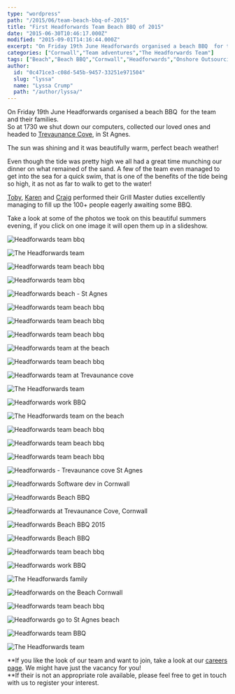 ```yaml
---
type: "wordpress"
path: "/2015/06/team-beach-bbq-of-2015"
title: "First Headforwards Team Beach BBQ of 2015"
date: "2015-06-30T10:46:17.000Z"
modified: "2015-09-01T14:16:44.000Z"
excerpt: "On Friday 19th June Headforwards organised a beach BBQ  for the team and their families. So at 1730 we shut down our computers, collected our loved ones and headed to Trevaunance Cove, in St Agnes.  The sun was shining and it was beautifully warm, perfect beach weather! Even though the tide was pretty high we all …"
categories: ["Cornwall","Team adventures","The Headforwards Team"]
tags: ["Beach","Beach BBQ","Cornwall","Headforwards","Onshore Outsourcing","onshore software development","software companies cornwall","software companies uk","software jobs cornwall","Team","Teambuilding"]
author:
  id: "0c471ce3-c08d-545b-9457-33251e971504"
  slug: "lyssa"
  name: "Lyssa Crump"
  path: "/author/lyssa/"
---
```

On Friday 19th June Headforwards organised a beach BBQ  for the team and their families.  
So at 1730 we shut down our computers, collected our loved ones and headed to [Trevaunance Cove](https://www.visitcornwall.com/beaches/north-cornwall/st-agnes/trevaunance-cove-beach#.VYfSlRNVhBc), in St Agnes. 

The sun was shining and it was beautifully warm, perfect beach weather!

Even though the tide was pretty high we all had a great time munching our dinner on what remained of the sand. A few of the team even managed to get into the sea for a quick swim, that is one of the benefits of the tide being so high, it as not as far to walk to get to the water!

[Toby](https://www.linkedin.com/in/tobyparkins), [Karen](https://www.linkedin.com/pub/karen-russell/67/42/158) and [Craig](https://www.linkedin.com/in/craiggirvan) performed their Grill Master duties excellently managing to fill up the 100+ people eagerly awaiting some BBQ. 

Take a look at some of the photos we took on this beautiful summers evening, if you click on one image it will open them up in a slideshow.

![Headforwards team bbq](http://www.headforwards.com/wp-content/uploads/2015/06/IMG_3086-300x200.jpg)

![The Headforwards team ](http://www.headforwards.com/wp-content/uploads/2015/06/IMG_3070-300x200.jpg)

![Headforwards team beach bbq](http://www.headforwards.com/wp-content/uploads/2015/06/2015-06-19-18.54.20-300x225.jpg)

![Headforwards team bbq](http://www.headforwards.com/wp-content/uploads/2015/06/2015-06-19-18.54.39-300x225.jpg)

![Headforwards beach - St Agnes](http://www.headforwards.com/wp-content/uploads/2015/06/2015-06-19-18.56.27-300x225.jpg)

![Headforwards team beach bbq](http://www.headforwards.com/wp-content/uploads/2015/06/IMG_2937-300x200.jpg)

![Headforwards team beach bbq](http://www.headforwards.com/wp-content/uploads/2015/06/IMG_2943-300x200.jpg)

![Headforwards team beach bbq](http://www.headforwards.com/wp-content/uploads/2015/06/IMG_2951-300x200.jpg)

![Headforwards team at the beach](http://www.headforwards.com/wp-content/uploads/2015/06/IMG_2959-300x200.jpg)

![Headforwards team beach bbq](http://www.headforwards.com/wp-content/uploads/2015/06/IMG_2965-300x200.jpg)

![Headforwards team at Trevaunance cove ](http://www.headforwards.com/wp-content/uploads/2015/06/IMG_2978-300x200.jpg)

![The Headforwards team ](http://www.headforwards.com/wp-content/uploads/2015/06/IMG_2984-300x200.jpg)

![Headforwards work BBQ](http://www.headforwards.com/wp-content/uploads/2015/06/IMG_2991-300x200.jpg)

![The Headforwards team on the beach ](http://www.headforwards.com/wp-content/uploads/2015/06/IMG_3000-300x200.jpg)

![Headforwards team beach bbq](http://www.headforwards.com/wp-content/uploads/2015/06/IMG_3005-300x200.jpg)

![Headforwards team beach bbq](http://www.headforwards.com/wp-content/uploads/2015/06/IMG_3012-300x200.jpg)

![Headforwards team beach bbq](http://www.headforwards.com/wp-content/uploads/2015/06/IMG_3033-300x200.jpg)

![Headforwards - Trevaunance cove St Agnes ](http://www.headforwards.com/wp-content/uploads/2015/06/Roars-running-300x225.jpg)

![Headforwards Software dev in Cornwall ](http://www.headforwards.com/wp-content/uploads/2015/06/IMG_3040-300x200.jpg)

![Headforwards Beach BBQ](http://www.headforwards.com/wp-content/uploads/2015/06/Toby-Karen-300x225.jpg)

![Headforwards at Trevaunance Cove, Cornwall](http://www.headforwards.com/wp-content/uploads/2015/06/Seascape-300x225.jpg)

![Headforwards Beach BBQ 2015](http://www.headforwards.com/wp-content/uploads/2015/06/IMG_2982-300x200.jpg)

![Headforwards Beach BBQ](http://www.headforwards.com/wp-content/uploads/2015/06/IMG_3042-300x200.jpg)

[](http://www.headforwards.com/wp-content/uploads/2015/06/2015-06-19-18.56.27.jpg)

[](http://www.headforwards.com/wp-content/uploads/2015/06/2015-06-19-18.56.27.jpg)

![Headforwards team beach bbq](http://www.headforwards.com/wp-content/uploads/2015/06/IMG_3052-200x300.jpg)

![Headforwards work BBQ](http://www.headforwards.com/wp-content/uploads/2015/06/IMG_3067-200x300.jpg)

![The Headforwards family](http://www.headforwards.com/wp-content/uploads/2015/06/IMG_3064-200x300.jpg)

![Headforwards on the  Beach Cornwall ](http://www.headforwards.com/wp-content/uploads/2015/06/Jimmy-225x300.jpg)

![Headforwards team beach bbq](http://www.headforwards.com/wp-content/uploads/2015/06/IMG_3008-200x300.jpg)

![Headforwards go to St Agnes beach ](http://www.headforwards.com/wp-content/uploads/2015/06/Kids-playing-225x300.jpg)

![Headforwards team BBQ](http://www.headforwards.com/wp-content/uploads/2015/06/IMG_3077-200x300.jpg)

![The Headforwards team](http://www.headforwards.com/wp-content/uploads/2015/06/IMG_2967-200x300.jpg)

**If you like the look of our team and want to join, take a look at our [careers page](http://www.headforwards.com/careers/). We might have just the vacancy for you!  
**If their is not an appropriate role available, please feel free to get in touch with us to register your interest.